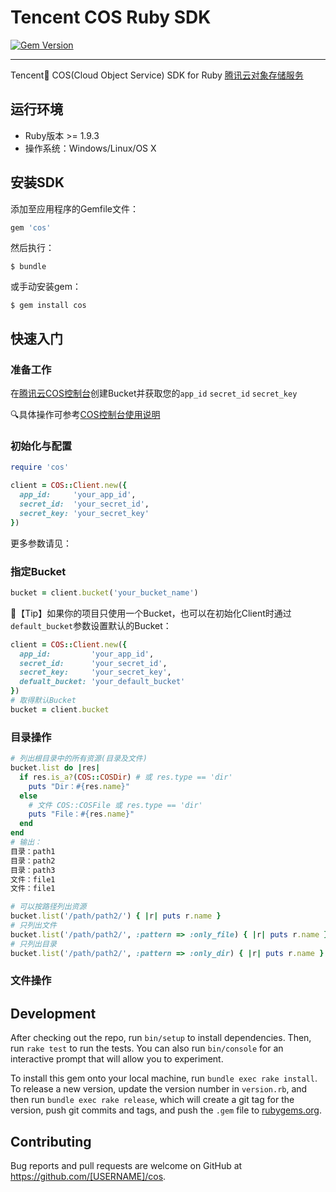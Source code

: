 # Tencent COS Ruby SDK

[![Gem Version](https://badge.fury.io/rb/cos.svg)](https://badge.fury.io/rb/cos)

-----

Tencent🐧 COS(Cloud Object Service) SDK for Ruby  [腾讯云对象存储服务](http://wiki.qcloud.com/wiki/COS%E4%BA%A7%E5%93%81%E4%BB%8B%E7%BB%8D)

## 运行环境

- Ruby版本 >= 1.9.3
- 操作系统：Windows/Linux/OS X

## 安装SDK

添加至应用程序的Gemfile文件：

``` ruby
gem 'cos'
```

然后执行：

``` 
$ bundle
```

或手动安装gem：

``` 
$ gem install cos
```

## 快速入门

### 准备工作

在[腾讯云COS控制台](http://console.qcloud.com/cos)创建Bucket并获取您的`app_id` `secret_id` `secret_key` 

🔍具体操作可参考[COS控制台使用说明](http://www.qcloud.com/wiki/COS%E6%8E%A7%E5%88%B6%E5%8F%B0%E4%BD%BF%E7%94%A8%E8%AF%B4%E6%98%8E)

### 初始化与配置

``` ruby
require 'cos'

client = COS::Client.new({
  app_id:     'your_app_id',
  secret_id:  'your_secret_id',
  secret_key: 'your_secret_key'
})
```

更多参数请见：

### 指定Bucket

``` ruby
bucket = client.bucket('your_bucket_name')
```

🎉【Tip】如果你的项目只使用一个Bucket，也可以在初始化Client时通过`default_bucket`参数设置默认的Bucket：

``` ruby
client = COS::Client.new({
  app_id:         'your_app_id',
  secret_id:      'your_secret_id',
  secret_key:     'your_secret_key',
  defualt_bucket: 'your_default_bucket'
})
# 取得默认Bucket
bucket = client.bucket
```

### 目录操作

``` ruby
# 列出根目录中的所有资源(目录及文件)
bucket.list do |res|
  if res.is_a?(COS::COSDir) # 或 res.type == 'dir'
  	puts "Dir：#{res.name}"
  else
    # 文件 COS::COSFile 或 res.type == 'dir'
    puts "File：#{res.name}"
  end
end
# 输出：
目录：path1
目录：path2
目录：path3
文件：file1
文件：file1

# 可以按路径列出资源
bucket.list('/path/path2/') { |r| puts r.name }
# 只列出文件
bucket.list('/path/path2/', :pattern => :only_file) { |r| puts r.name }
# 只列出目录
bucket.list('/path/path2/', :pattern => :only_dir) { |r| puts r.name }
```

### 文件操作



## Development

After checking out the repo, run `bin/setup` to install dependencies. Then, run `rake test` to run the tests. You can also run `bin/console` for an interactive prompt that will allow you to experiment.

To install this gem onto your local machine, run `bundle exec rake install`. To release a new version, update the version number in `version.rb`, and then run `bundle exec rake release`, which will create a git tag for the version, push git commits and tags, and push the `.gem` file to [rubygems.org](https://rubygems.org).

## Contributing

Bug reports and pull requests are welcome on GitHub at https://github.com/[USERNAME]/cos.